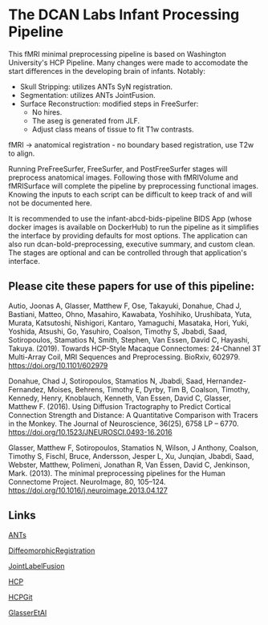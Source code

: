 # The DCAN Labs Infant Processing Pipeline
This fMRI minimal preprocessing pipeline is based on Washington University's HCP Pipeline. Many changes were made to accomodate the start differences in the developing brain of infants. Notably:

- Skull Stripping: utilizes ANTs SyN registration.
- Segmentation: utilizes ANTs JointFusion.
- Surface Reconstruction: modified steps in FreeSurfer:
    * No hires.
    * The aseg is generated from JLF.
    * Adjust class means of tissue to fit T1w contrasts.

fMRI -> anatomical registration - no boundary based registration, use T2w to align.

Running PreFreeSurfer, FreeSurfer, and PostFreeSurfer stages will preprocess anatomical images. Following those with fMRIVolume and fMRISurface will complete the pipeline by preprocessing functional images. Knowing the inputs to each script can be difficult to keep track of and will not be documented here.

It is recommended to use the infant-abcd-bids-pipeline BIDS App (whose docker images is available on DockerHub) to run the pipeline as it simplifies the interface by providing defaults for most options. The application can also run dcan-bold-preprocessing, executive summary, and custom clean. The stages are optional and can be controlled through that application's interface.


## Please cite these papers for use of this pipeline:

Autio, Joonas A, Glasser, Matthew F, Ose, Takayuki, Donahue, Chad J, Bastiani, Matteo, Ohno, Masahiro, Kawabata, Yoshihiko, Urushibata, Yuta, Murata, Katsutoshi, Nishigori, Kantaro, Yamaguchi, Masataka, Hori, Yuki, Yoshida, Atsushi, Go, Yasuhiro, Coalson, Timothy S, Jbabdi, Saad, Sotiropoulos, Stamatios N, Smith, Stephen, Van Essen, David C, Hayashi, Takuya. (2019). Towards HCP-Style Macaque Connectomes: 24-Channel 3T Multi-Array Coil, MRI Sequences and Preprocessing. BioRxiv, 602979. https://doi.org/10.1101/602979

Donahue, Chad J, Sotiropoulos, Stamatios N, Jbabdi, Saad, Hernandez-Fernandez, Moises, Behrens, Timothy E, Dyrby, Tim B, Coalson, Timothy, Kennedy, Henry, Knoblauch, Kenneth, Van Essen, David C, Glasser, Matthew F. (2016). Using Diffusion Tractography to Predict Cortical Connection Strength and Distance: A Quantitative Comparison with Tracers in the Monkey. The Journal of Neuroscience, 36(25), 6758 LP – 6770. https://doi.org/10.1523/JNEUROSCI.0493-16.2016

Glasser, Matthew F, Sotiropoulos, Stamatios N, Wilson, J Anthony, Coalson, Timothy S, Fischl, Bruce, Andersson, Jesper L, Xu, Junqian, Jbabdi, Saad, Webster, Matthew, Polimeni, Jonathan R, Van Essen, David C, Jenkinson, Mark. (2013). The minimal preprocessing pipelines for the Human Connectome Project. NeuroImage, 80, 105–124. https://doi.org/10.1016/j.neuroimage.2013.04.127

## Links
[ANTs](http://stnava.github.io/ANTs)

[DiffeomorphicRegistration](https://www.ncbi.nlm.nih.gov/pubmed/17659998)

[JointLabelFusion](http://www.ncbi.nlm.nih.gov/pubmed/22732662)

[HCP](http://www.humanconnectome.org)

[HCPGit](https://github.com/Washington-University/Pipelines)

[GlasserEtAl](http://www.ncbi.nlm.nih.gov/pubmed/23668970)

